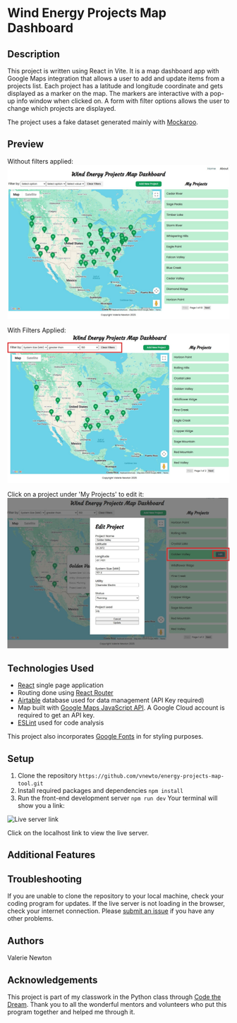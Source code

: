# Wind Energy Projects Map Dashboard

## Description

This project is written using React in Vite. It is a map dashboard app with Google Maps integration that allows a user to add and update items from a projects list. Each project has a latitude and longitude coordinate and gets displayed as a marker on the map. The markers are interactive with a pop-up info window when clicked on. A form with filter options allows the user to change which projects are displayed.

The project uses a fake dataset generated mainly with [Mockaroo](https://www.mockaroo.com/).

## Preview

Without filters applied:
![Map dashboard home page](public/Map_Dashboard_Home.jpg)

With Filters Applied:
![Map dashboard with filters applied](public/Map_Dashboard_With_Filters.jpg)

Click on a project under 'My Projects' to edit it:
![Edit Project Modal](public/Map_Dashboard_Edit_Modal.jpg)

## Technologies Used

- [React](https://react.dev/) single page application
- Routing done using [React Router](https://reactrouter.com/)
- [Airtable](https://airtable.com/) database used for data management (API Key required)
- Map built with [Google Maps JavaScript API](https://developers.google.com/maps/documentation/javascript/overview). A Google Cloud account is required to get an API key.
- [ESLint](https://eslint.org/) used for code analysis

This project also incorporates [Google Fonts](https://fonts.google.com/) in for styling purposes.

## Setup

1. Clone the repository
   `https://github.com/vnewto/energy-projects-map-tool.git`
2. Install required packages and dependencies
   `npm install`
3. Run the front-end development server
   `npm run dev`
   Your terminal will show you a link:

![Live server link](/public/images/local_host_link.jpg)

Click on the localhost link to view the live server.

## Additional Features

## Troubleshooting

If you are unable to clone the repository to your local machine, check your coding program for updates.
If the live server is not loading in the browser, check your internet connection.
Please [submit an issue](https://github.com/vnewto/energy-projects-map-tool/issues) if you have any other problems.

## Authors

Valerie Newton

## Acknowledgements

This project is part of my classwork in the Python class through [Code the Dream](https://codethedream.org/). Thank you to all the wonderful mentors and volunteers who put this program together and helped me through it.

